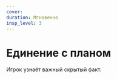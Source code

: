 ```yaml
---
cover:
duration: Мгновенно
insp_level: 3
---
```

# Единение с планом

Игрок узнаёт важный скрытый факт.
